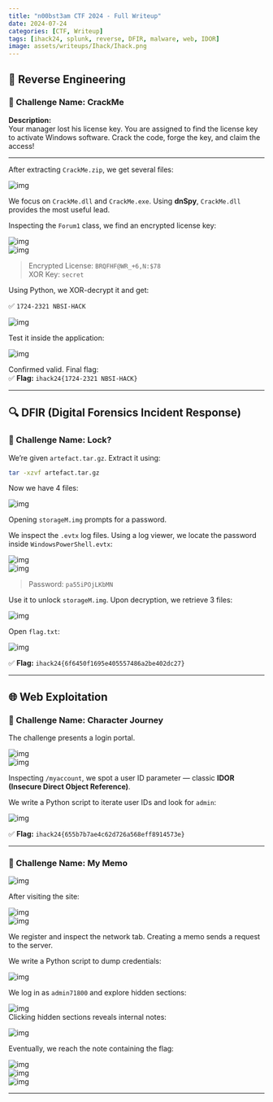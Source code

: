 ```yaml
---
title: "n00bst3am CTF 2024 - Full Writeup"
date: 2024-07-24
categories: [CTF, Writeup]
tags: [ihack24, splunk, reverse, DFIR, malware, web, IDOR]
image: assets/writeups/Ihack/Ihack.png
---
```


## 🔁 Reverse Engineering

### 🧩 Challenge Name: CrackMe

**Description:**  
Your manager lost his license key. You are assigned to find the license key to activate Windows software. Crack the code, forge the key, and claim the access!

---

After extracting `CrackMe.zip`, we get several files:

![img](assets/writeups/Ihack/ihack13.png)

We focus on `CrackMe.dll` and `CrackMe.exe`. Using **dnSpy**, `CrackMe.dll` provides the most useful lead.

Inspecting the `Forum1` class, we find an encrypted license key:

![img](assets/writeups/Ihack/ihack14.png)  
![img](assets/writeups/Ihack/ihack15.png)

> Encrypted License: `BRQFHF@WR_+6,N:$78`  
> XOR Key: `secret`

Using Python, we XOR-decrypt it and get:

✅ `1724-2321 NBSI-HACK`

![img](assets/writeups/Ihack/ihack16.png)

Test it inside the application:

![img](assets/writeups/Ihack/ihack17.png)

Confirmed valid. Final flag:  
✅ **Flag:** `ihack24{1724-2321 NBSI-HACK}`

---

## 🔍 DFIR (Digital Forensics Incident Response)

### 🧩 Challenge Name: Lock?

We’re given `artefact.tar.gz`. Extract it using:

```bash
tar -xzvf artefact.tar.gz
```

Now we have 4 files:

![img](assets/writeups/Ihack/ihack19.png)

Opening `storageM.img` prompts for a password.

We inspect the `.evtx` log files. Using a log viewer, we locate the password inside `WindowsPowerShell.evtx`:

![img](assets/writeups/Ihack/ihack21.png)  
![img](assets/writeups/Ihack/ihack22.png)

> Password: `pa55iPOjLKbMN`

Use it to unlock `storageM.img`. Upon decryption, we retrieve 3 files:

![img](assets/writeups/Ihack/ihack23.png)

Open `flag.txt`:

![img](assets/writeups/Ihack/ihack24.png)

✅ **Flag:** `ihack24{6f6450f1695e405557486a2be402dc27}`

---

## 🌐 Web Exploitation

### 🧩 Challenge Name: Character Journey

The challenge presents a login portal.

![img](assets/writeups/Ihack/ihack25.png)  
![img](assets/writeups/Ihack/ihack26.png)

Inspecting `/myaccount`, we spot a user ID parameter — classic **IDOR (Insecure Direct Object Reference)**.

We write a Python script to iterate user IDs and look for `admin`:

![img](assets/writeups/Ihack/ihack27.png)

✅ **Flag:** `ihack24{655b7b7ae4c62d726a568eff8914573e}`

---

### 🧩 Challenge Name: My Memo

![img](assets/writeups/Ihack/ihack28.png)

After visiting the site:

![img](assets/writeups/Ihack/ihack29.png)  
![img](assets/writeups/Ihack/ihack30.png)

We register and inspect the network tab. Creating a memo sends a request to the server.

We write a Python script to dump credentials:

![img](assets/writeups/Ihack/ihack31.png)

We log in as `admin71800` and explore hidden sections:

![img](assets/writeups/Ihack/ihack32.png)  
Clicking hidden sections reveals internal notes:

![img](assets/writeups/Ihack/ihack33.png)

Eventually, we reach the note containing the flag:

![img](assets/writeups/Ihack/ihack34.png)  
![img](assets/writeups/Ihack/ihack35.png)  
![img](assets/writeups/Ihack/ihack36.png)

---
